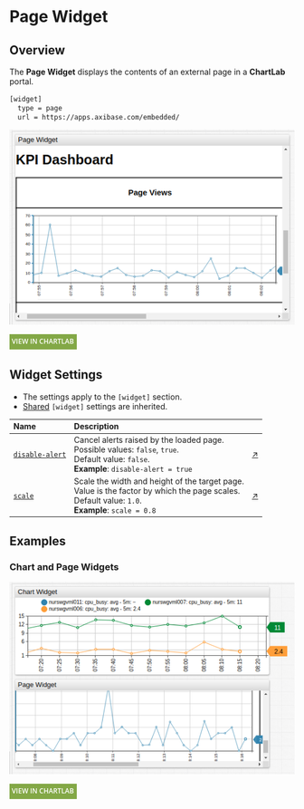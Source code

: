 # Page Widget

## Overview

The **Page Widget** displays the contents of an external page in a **ChartLab** portal.

```ls
[widget]
  type = page
  url = https://apps.axibase.com/embedded/
```

![](./images/page-widget-title.png)

[![](../../images/button.png)](https://apps.axibase.com/chartlab/60d336ab)

## Widget Settings

* The settings apply to the `[widget]` section.
* [Shared](../shared/README.md#widget-settings) `[widget]` settings are inherited.

Name | Description | &nbsp;
:--|:--|:--
<a name="disable-alert"></a>[`disable-alert`](#disable-alert) | Cancel alerts raised by the loaded page.<br>Possible values: `false`, `true`.<br>Default value: `false`.<br>**Example**: `disable-alert = true` | [↗](https://apps.axibase.com/chartlab/6614f160)
<a name="scale"></a>[`scale`](#scale)| Scale the width and height of the target page.<br>Value is the factor by which the page scales.<br>Default value: `1.0`.<br>**Example**: `scale = 0.8`| [↗](https://apps.axibase.com/chartlab/e7c910e2)

## Examples

### Chart and Page Widgets

![](./images/chart-and-page-widget.png)

[![](../../images/button.png)](https://apps.axibase.com/chartlab/3d0640c8)